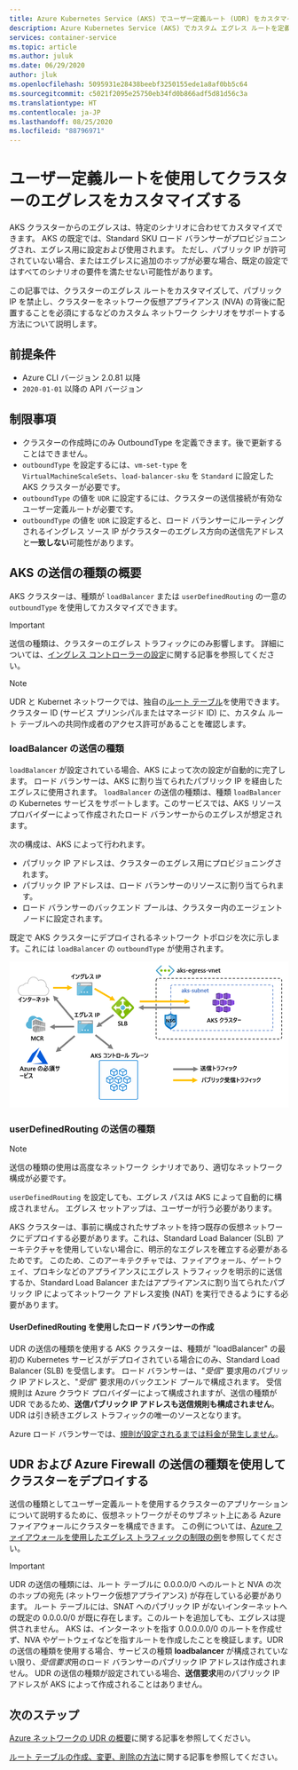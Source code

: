 ```yaml
---
title: Azure Kubernetes Service (AKS) でユーザー定義ルート (UDR) をカスタマイズする
description: Azure Kubernetes Service (AKS) でカスタム エグレス ルートを定義する方法について説明します
services: container-service
ms.topic: article
ms.author: juluk
ms.date: 06/29/2020
author: jluk
ms.openlocfilehash: 5095931e28438beebf3250155ede1a8af0bb5c64
ms.sourcegitcommit: c5021f2095e25750eb34fd0b866adf5d81d56c3a
ms.translationtype: HT
ms.contentlocale: ja-JP
ms.lasthandoff: 08/25/2020
ms.locfileid: "88796971"
---
```

# <a name="customize-cluster-egress-with-a-user-defined-route"></a>ユーザー定義ルートを使用してクラスターのエグレスをカスタマイズする

AKS クラスターからのエグレスは、特定のシナリオに合わせてカスタマイズできます。 AKS の既定では、Standard SKU ロード バランサーがプロビジョニングされ、エグレス用に設定および使用されます。 ただし、パブリック IP が許可されていない場合、またはエグレスに追加のホップが必要な場合、既定の設定ではすべてのシナリオの要件を満たせない可能性があります。

この記事では、クラスターのエグレス ルートをカスタマイズして、パブリック IP を禁止し、クラスターをネットワーク仮想アプライアンス (NVA) の背後に配置することを必須にするなどのカスタム ネットワーク シナリオをサポートする方法について説明します。

## <a name="prerequisites"></a>前提条件
* Azure CLI バージョン 2.0.81 以降
* `2020-01-01` 以降の API バージョン


## <a name="limitations"></a>制限事項
* クラスターの作成時にのみ OutboundType を定義できます。後で更新することはできません。
* `outboundType` を設定するには、`vm-set-type` を `VirtualMachineScaleSets`、`load-balancer-sku` を `Standard` に設定した AKS クラスターが必要です。
* `outboundType` の値を `UDR` に設定するには、クラスターの送信接続が有効なユーザー定義ルートが必要です。
* `outboundType` の値を `UDR` に設定すると、ロード バランサーにルーティングされるイングレス ソース IP がクラスターのエグレス方向の送信先アドレスと**一致しない**可能性があります。

## <a name="overview-of-outbound-types-in-aks"></a>AKS の送信の種類の概要

AKS クラスターは、種類が `loadBalancer` または `userDefinedRouting` の一意の `outboundType` を使用してカスタマイズできます。

> [!IMPORTANT]
> 送信の種類は、クラスターのエグレス トラフィックにのみ影響します。 詳細については、[イングレス コントローラーの設定](ingress-basic.md)に関する記事を参照してください。

> [!NOTE]
> UDR と Kubernet ネットワークでは、独自の[ルート テーブル][byo-route-table]を使用できます。 クラスター ID (サービス プリンシパルまたはマネージド ID) に、カスタム ルート テーブルへの共同作成者のアクセス許可があることを確認します。

### <a name="outbound-type-of-loadbalancer"></a>loadBalancer の送信の種類

`loadBalancer` が設定されている場合、AKS によって次の設定が自動的に完了します。 ロード バランサーは、AKS に割り当てられたパブリック IP を経由したエグレスに使用されます。 `loadBalancer` の送信の種類は、種類 `loadBalancer` の Kubernetes サービスをサポートします。このサービスでは、AKS リソース プロバイダーによって作成されたロード バランサーからのエグレスが想定されます。

次の構成は、AKS によって行われます。
   * パブリック IP アドレスは、クラスターのエグレス用にプロビジョニングされます。
   * パブリック IP アドレスは、ロード バランサーのリソースに割り当てられます。
   * ロード バランサーのバックエンド プールは、クラスター内のエージェント ノードに設定されます。

既定で AKS クラスターにデプロイされるネットワーク トポロジを次に示します。これには `loadBalancer` の `outboundType` が使用されます。

![outboundtype-lb](media/egress-outboundtype/outboundtype-lb.png)

### <a name="outbound-type-of-userdefinedrouting"></a>userDefinedRouting の送信の種類

> [!NOTE]
> 送信の種類の使用は高度なネットワーク シナリオであり、適切なネットワーク構成が必要です。

`userDefinedRouting` を設定しても、エグレス パスは AKS によって自動的に構成されません。 エグレス セットアップは、ユーザーが行う必要があります。

AKS クラスターは、事前に構成されたサブネットを持つ既存の仮想ネットワークにデプロイする必要があります。これは、Standard Load Balancer (SLB) アーキテクチャを使用していない場合に、明示的なエグレスを確立する必要があるためです。 このため、このアーキテクチャでは、ファイアウォール、ゲートウェイ、プロキシなどのアプライアンスにエグレス トラフィックを明示的に送信するか、Standard Load Balancer またはアプライアンスに割り当てられたパブリック IP によってネットワーク アドレス変換 (NAT) を実行できるようにする必要があります。

#### <a name="load-balancer-creation-with-userdefinedrouting"></a>UserDefinedRouting を使用したロード バランサーの作成

UDR の送信の種類を使用する AKS クラスターは、種類が "loadBalancer" の最初の Kubernetes サービスがデプロイされている場合にのみ、Standard Load Balancer (SLB) を受信します。 ロード バランサーは、"*受信*" 要求用のパブリック IP アドレスと、"*受信*" 要求用のバックエンド プールで構成されます。 受信規則は Azure クラウド プロバイダーによって構成されますが、送信の種類が UDR であるため、**送信パブリック IP アドレスも送信規則も構成されません**。 UDR は引き続きエグレス トラフィックの唯一のソースとなります。

Azure ロード バランサーでは、[規則が設定されるまでは料金が発生しません](https://azure.microsoft.com/pricing/details/load-balancer/)。

## <a name="deploy-a-cluster-with-outbound-type-of-udr-and-azure-firewall"></a>UDR および Azure Firewall の送信の種類を使用してクラスターをデプロイする

送信の種類としてユーザー定義ルートを使用するクラスターのアプリケーションについて説明するために、仮想ネットワークがそのサブネット上にある Azure ファイアウォールにクラスターを構成できます。 この例については、[Azure ファイアウォールを使用したエグレス トラフィックの制限の例](limit-egress-traffic.md#restrict-egress-traffic-using-azure-firewall)を参照してください。

> [!IMPORTANT]
> UDR の送信の種類には、ルート テーブルに 0.0.0.0/0 へのルートと NVA の次のホップの宛先 (ネットワーク仮想アプライアンス) が存在している必要があります。
> ルート テーブルには、SNAT へのパブリック IP がないインターネットへの既定の 0.0.0.0/0 が既に存在します。このルートを追加しても、エグレスは提供されません。 AKS は、インターネットを指す 0.0.0.0.0/0 のルートを作成せず、NVA やゲートウェイなどを指すルートを作成したことを検証します。UDR の送信の種類を使用する場合、サービスの種類 **loadbalancer** が構成されていない限り、*受信要求*用のロード バランサーのパブリック IP アドレスは作成されません。 UDR の送信の種類が設定されている場合、**送信要求**用のパブリック IP アドレスが AKS によって作成されることはありません。

## <a name="next-steps"></a>次のステップ

[Azure ネットワークの UDR の概要](../virtual-network/virtual-networks-udr-overview.md)に関する記事を参照してください。

[ルート テーブルの作成、変更、削除の方法](../virtual-network/manage-route-table.md)に関する記事を参照してください。

<!-- LINKS - internal -->
[az-aks-get-credentials]: /cli/azure/aks?view=azure-cli-latest#az-aks-get-credentials
[byo-route-table]: configure-kubenet.md#bring-your-own-subnet-and-route-table-with-kubenet
